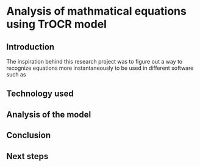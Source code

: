 # Analysis of mathmatical equations using TrOCR model
## Introduction
The inspiration behind this research project was to figure out a way to recognize equations more instantaneously to be used in different software such as 
## Technology used
## Analysis of the model
## Conclusion
## Next steps
